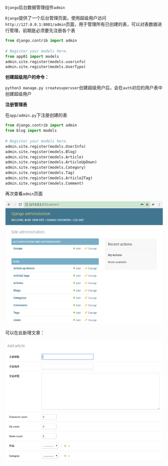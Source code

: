 `Django`后台数据管理组件`admin`

`Django`提供了一个后台管理页面，使用超级用户访问`http://127.0.0.1:8001/admin`页面，用于管理所有已创建的表，可以对表数据进行管理，前期是必须要先注册各个表

```python
from django.contrib import admin
 
# Register your models here.
from app01 import models
admin.site.register(models.userinfo)
admin.site.register(models.UserType)
```



**创建超级用户的命令：**

`python3 manage.py createsuperuser`创建超级用户后，会在`auth`对应的用户表中创建超级用户



**注册管理表**

在`app/admin.py`下注册创建的表

```python
from django.contrib import admin
from blog import models

# Register your models here.
admin.site.register(models.UserInfo)
admin.site.register(models.Blog)
admin.site.register(models.Article)
admin.site.register(models.ArticleUpDown)
admin.site.register(models.Category)
admin.site.register(models.Tag)
admin.site.register(models.Article2Tag)
admin.site.register(models.Comment)
```



再次查看`admin`页面

![1544582264476](.\image\1544582264476.png)



可以在此新增文章：

![1544582448018](.\image\1544582448018.png)